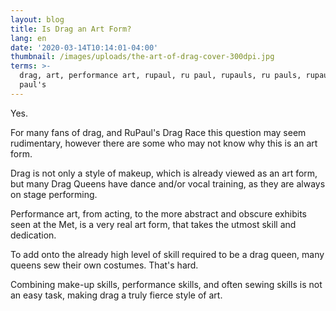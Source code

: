 ```yaml
---
layout: blog
title: Is Drag an Art Form?
lang: en
date: '2020-03-14T10:14:01-04:00'
thumbnail: /images/uploads/the-art-of-drag-cover-300dpi.jpg
terms: >-
  drag, art, performance art, rupaul, ru paul, rupauls, ru pauls, rupaul's, ru
  paul's
---
```

Yes.

For many fans of drag, and RuPaul's Drag Race this question may seem rudimentary, however there are some who may not know why this is an art form.

Drag is not only a style of makeup, which is already viewed as an art form, but many Drag Queens have dance and/or vocal training, as they are always on stage performing.

Performance art, from acting, to the more abstract and obscure exhibits seen at the Met, is a very real art form, that takes the utmost skill and dedication.

To add onto the already high level of skill required to be a drag queen, many queens sew their own costumes. That's hard.

Combining make-up skills, performance skills, and often sewing skills is not an easy task, making drag a truly fierce style of art.
